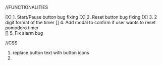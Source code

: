 //FUNCTIONALITIES

[X] 1. Start/Pause button bug fixing
[X] 2. Reset button bug fixing
[X] 3. 2 digit format of the timer
[] 4. Add modal to confirm if user wants to reset pomodoro timer    
[] 5. Fix alarm bug

//CSS

1. replace button text with button icons
2. 